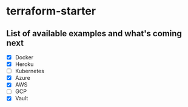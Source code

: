 # terraform-starter

## List of available examples and what's coming next
- [x] Docker
- [x] Heroku 
- [ ] Kubernetes
- [x] Azure
- [x] AWS
- [ ] GCP
- [x] Vault